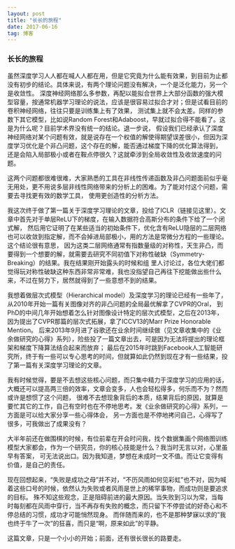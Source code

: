 ```yaml
---
layout: post
title: "长长的旅程"
date: 2017-06-16
tag: 博客
---
```


### 长长的旅程

虽然深度学习人人都在喊人人都在用，但是它究竟为什么能有效果，到目前为止都没有初步的结论。具体来说，有两个理论问题没有解决，一个是泛化能力，另一个是收敛性。
深度神经网络那么多参数，再配以能拟合世界上大部分函数的强大模型容量，按通常机器学习理论的说法，应该是很容易过拟合才对；但是试看目前的卷积神经网络，往往只要是训练集上有了效果，
测试集上就不会太差。同样的参数下其它模型，比如说Random Forest和Adaboost，早就过拟合得不能看了。这是为什么呢？目前学术界没有统一的结论。退一步说，
假设我们已经承认了深度神经网络对某个问题有效，就是说存在一个权值的解使得期望误差很小，但因为深度学习优化是个非凸问题，这个存在的解，能否通过梯度下降的优化算法得到，
还是会陷入局部极小或者在鞍点停很久？这就牵涉到全局收敛性及收敛速度的问题。

这两个问题都很难很难，大家熟悉的工具在非线性传递函数及非凸问题面前似乎毫无用处，更不用说多层非线性网络带来的分析上的困难。为了能对付这个问题，需要去寻找更有效的数学工具，
使用更创造性的分析方法。

我这次终于做了第一篇关于深度学习理论的文章，投给了ICLR（链接见这里）。文章中首先对于单层ReLU下的梯度，在输入数据符合高斯分布的条件下给了一个闭式解，
然后用它证明了在某些适当的初始条件下，优化含有ReLU隐层的二层网络也可以收敛到指定解，而不会掉进局部极小，用的方法是常微分方程的一些理论。这个结论很有意思，
因为这类二层网络通常有指数量级的对称性，天生非凸，而要得到一个想要的解，就需要去研究不同初值下对称性破缺（Symmetry-Breaking）的结果。我在结果刚开始露头的时候和组
里人讨论过，各位大佬们都觉得玩对称性破缺这种东西非常非常难，我也没指望自己再往下挖能做出些什么来，不过在努力下，居然就得到了一些意想不到的结果。

我想着做层次式模型（Hierarchical model）及深度学习的理论已经有一些年了，从2010年开始一篇有关图像对齐的非凸问题的全局最优解拿了CVPR的Oral，
到PhD的中间几年开始想着怎么针对图像设计特定的层次式模型，之后在2013年，因为提出了CVPR那篇的层次式拓展，拿了ICCV13的Marr Prize Honorable Mention。
后来2013年9月进了谷歌还在业余时间继续做（见文章收集中的《业余做研究的心得》系列），险些投了一篇文章出去，可是因为无法将提出的理论框架和梯度下降算法结合起来而放弃；
最后在2015年时跳到Facebook人工智能研究所，终于有一些可以专心思考的时间，但就算如此仍然到现在才有一些结果，投了第一篇有关深度学习理论的文章。

我有时候觉得，要是不去想这些核心问题，而只集中精力于深度学习的应用的话，大概还可以提高两三倍的效率，文章会变多，人也会轻松得多，何乐而不为？然而或许是想惯了这个问题，
很难不去想现象背后的本质，结果背后的原因，就算是要忙其它的工作，自己有空时也在不停地思考。发《业余做研究的心得》系列，一方面是可以给大家分享一些心得体会，
另一方面也是不停地拷问自己，心得写了很多，可我做出了成果没有？

大半年前还在做围棋的时候，有位前辈在开会时问我，找个数据集画个网络图训练模型大家都会，作为一个研究员，你的核心技能是什么？我当时无言以对，心里虽早有答案，
可无法说出口。因为我知道，梦想在未成时一文不值。而让它变得有价值，是自己的责任。

现在回想起来，“失败是成功之母”并不对，“不历风雨如何见彩虹”也不对，因为喊着这些口号的时候，依然认为失败或者风雨是世上的稀罕事物，而成功则是要追求的目标。
殊不知这些观念，正是阻碍前进的最大原因。当失败到习以为常，当每时每刻都在风雨中穿行，当不再存有失败的概念，而只留下不停尝试的好奇心和不停总结的习惯，成功才可能悄然现身。
而伴随而来的，也不是那种梦寐以求的”我也终于牛了一次”的狂喜，而只是“啊，原来如此”的平静。

这篇文章，只是一个小小的开始；前面，还有很长很长的路要走。
